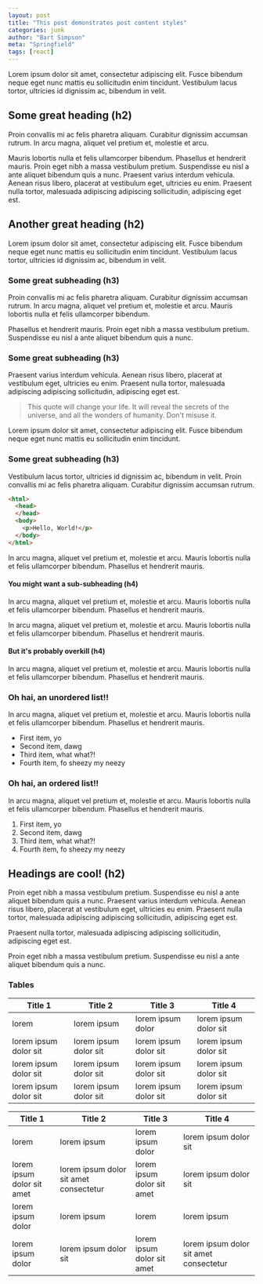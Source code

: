 ```yaml
---
layout: post
title: "This post demonstrates post content styles"
categories: junk
author: "Bart Simpson"
meta: "Springfield"
tags: [react]
---
```


Lorem ipsum dolor sit amet, consectetur adipiscing elit. Fusce bibendum neque
eget nunc mattis eu sollicitudin enim tincidunt. Vestibulum lacus tortor,
ultricies id dignissim ac, bibendum in velit.

## Some great heading (h2)

Proin convallis mi ac felis pharetra aliquam. Curabitur dignissim accumsan
rutrum. In arcu magna, aliquet vel pretium et, molestie et arcu.

Mauris lobortis nulla et felis ullamcorper bibendum. Phasellus et hendrerit
mauris. Proin eget nibh a massa vestibulum pretium. Suspendisse eu nisl a ante
aliquet bibendum quis a nunc. Praesent varius interdum vehicula. Aenean risus
libero, placerat at vestibulum eget, ultricies eu enim. Praesent nulla tortor,
malesuada adipiscing adipiscing sollicitudin, adipiscing eget est.

## Another great heading (h2)

Lorem ipsum dolor sit amet, consectetur adipiscing elit. Fusce bibendum neque
eget nunc mattis eu sollicitudin enim tincidunt. Vestibulum lacus tortor,
ultricies id dignissim ac, bibendum in velit.

### Some great subheading (h3)

Proin convallis mi ac felis pharetra aliquam. Curabitur dignissim accumsan
rutrum. In arcu magna, aliquet vel pretium et, molestie et arcu. Mauris lobortis
nulla et felis ullamcorper bibendum.

Phasellus et hendrerit mauris. Proin eget nibh a massa vestibulum pretium.
Suspendisse eu nisl a ante aliquet bibendum quis a nunc.

### Some great subheading (h3)

Praesent varius interdum vehicula. Aenean risus libero, placerat at vestibulum
eget, ultricies eu enim. Praesent nulla tortor, malesuada adipiscing adipiscing
sollicitudin, adipiscing eget est.

> This quote will change your life. It will reveal the secrets of the universe,
> and all the wonders of humanity. Don't misuse it.

Lorem ipsum dolor sit amet, consectetur adipiscing elit. Fusce bibendum neque
eget nunc mattis eu sollicitudin enim tincidunt.

### Some great subheading (h3)

Vestibulum lacus tortor, ultricies id dignissim ac, bibendum in velit. Proin
convallis mi ac felis pharetra aliquam. Curabitur dignissim accumsan rutrum.

```html
<html>
  <head>
  </head>
  <body>
    <p>Hello, World!</p>
  </body>
</html>
```

In arcu magna, aliquet vel pretium et, molestie et arcu. Mauris lobortis nulla
et felis ullamcorper bibendum. Phasellus et hendrerit mauris.

#### You might want a sub-subheading (h4)

In arcu magna, aliquet vel pretium et, molestie et arcu. Mauris lobortis nulla
et felis ullamcorper bibendum. Phasellus et hendrerit mauris.

In arcu magna, aliquet vel pretium et, molestie et arcu. Mauris lobortis nulla
et felis ullamcorper bibendum. Phasellus et hendrerit mauris.

#### But it's probably overkill (h4)

In arcu magna, aliquet vel pretium et, molestie et arcu. Mauris lobortis nulla
et felis ullamcorper bibendum. Phasellus et hendrerit mauris.

### Oh hai, an unordered list!!

In arcu magna, aliquet vel pretium et, molestie et arcu. Mauris lobortis nulla
et felis ullamcorper bibendum. Phasellus et hendrerit mauris.

* First item, yo
* Second item, dawg
* Third item, what what?!
* Fourth item, fo sheezy my neezy

### Oh hai, an ordered list!!

In arcu magna, aliquet vel pretium et, molestie et arcu. Mauris lobortis nulla
et felis ullamcorper bibendum. Phasellus et hendrerit mauris.

1. First item, yo
2. Second item, dawg
3. Third item, what what?!
4. Fourth item, fo sheezy my neezy

## Headings are cool! (h2)

Proin eget nibh a massa vestibulum pretium. Suspendisse eu nisl a ante aliquet
bibendum quis a nunc. Praesent varius interdum vehicula. Aenean risus libero,
placerat at vestibulum eget, ultricies eu enim. Praesent nulla tortor, malesuada
adipiscing adipiscing sollicitudin, adipiscing eget est.

Praesent nulla tortor, malesuada adipiscing adipiscing sollicitudin, adipiscing
eget est.

Proin eget nibh a massa vestibulum pretium. Suspendisse eu nisl a ante aliquet
bibendum quis a nunc.

### Tables

| Title 1               | Title 2               | Title 3               | Title 4               |
| --------------------- | --------------------- | --------------------- | --------------------- |
| lorem                 | lorem ipsum           | lorem ipsum dolor     | lorem ipsum dolor sit |
| lorem ipsum dolor sit | lorem ipsum dolor sit | lorem ipsum dolor sit | lorem ipsum dolor sit |
| lorem ipsum dolor sit | lorem ipsum dolor sit | lorem ipsum dolor sit | lorem ipsum dolor sit |
| lorem ipsum dolor sit | lorem ipsum dolor sit | lorem ipsum dolor sit | lorem ipsum dolor sit |

| Title 1                    | Title 2                                | Title 3                    | Title 4                                |
| -------------------------- | -------------------------------------- | -------------------------- | -------------------------------------- |
| lorem                      | lorem ipsum                            | lorem ipsum dolor          | lorem ipsum dolor sit                  |
| lorem ipsum dolor sit amet | lorem ipsum dolor sit amet consectetur | lorem ipsum dolor sit amet | lorem ipsum dolor sit                  |
| lorem ipsum dolor          | lorem ipsum                            | lorem                      | lorem ipsum                            |
| lorem ipsum dolor          | lorem ipsum dolor sit                  | lorem ipsum dolor sit amet | lorem ipsum dolor sit amet consectetur |
